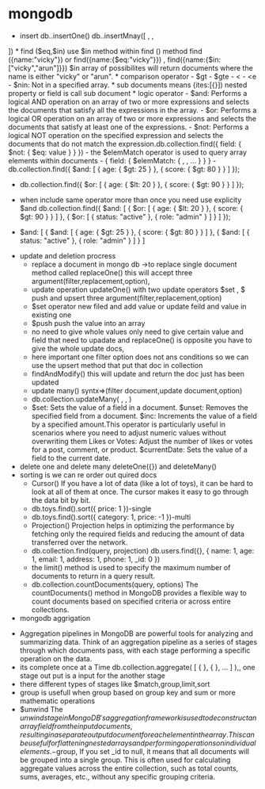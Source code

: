 # mongodb
* insert
db.<collectionName>.insertOne()
db.<collectionName>.insertMnay([
<document1>,
<document2>,
<document3>
])
* find ($eq,$in)
use $in method  within find () method find ({name:"vicky"}) or find({name:{$eq:"vicky"}}) , find({name:{$in:["vicky","arun"]}}) $in array of possibilites will return documents where the name is either "vicky" or "arun".
* comparison operator
  - $gt
  - $gte
  - &lt
  - &lte
  - $nin: Not in a specified array.
* sub documents means {ites:[{}]) nested property or field is call sub document
* logic operator
  - $and: Performs a logical AND operation on an array of two or more expressions and selects the documents that satisfy all the expressions in the array.
  - $or: Performs a logical OR operation on an array of two or more expressions and selects the documents that satisfy at least one of the expressions.
  - $not: Performs a logical NOT operation on the specified expression and selects the documents that do not match the expression.db.collection.find({
  field: { $not: { $eq: value } }
})
- the $elemMatch operator is used to query array elements within documents
- { field: { $elemMatch: { <query1>, <query2>, ... } } }
- db.collection.find({
    $and: [
        { age: { $gt: 25 } },
        { score: { $gt: 80 } }
    ]
});

- db.collection.find({
    $or: [
        { age: { $lt: 20 } },
        { score: { $gt: 90 } }
    ]
});
  
- when include same operator more than once you need use explicity $and db.collection.find({
    $and: [
        {
            $or: [
                { age: { $lt: 20 } },
                { score: { $gt: 90 } }
            ]
        },
        {
            $or: [
                { status: "active" },
                { role: "admin" }
            ]
        }
    ]
});
-   $and: [
        {
            $and: [
                { age: { $gt: 25 } },
                { score: { $gt: 80 } }
            ]
        },
        {
            $and: [
                { status: "active" },
                { role: "admin" }
            ]
        }
    ]
* update and deletion procress
  - replace a document in mongo db ->to replace single document method called replaceOne() this will accept three argument(filter,replacement,option),
  - update operation  updateOne() with two update operators $set , $ push and upsert three argument(filter,replacement,option)
  - $set operator  new filed and add value or update feild and value in existing one
  - $push push the value into an array
  - no need to give whole values only need to give certain value and field that need to upadate and replaceOne() is opposite you have to give the whole update docs,
  - here important one filter option does not ans conditions so we can use the upsert method that put that doc in collection
  - findAndModify() this will update and return the doc just has been updated
  - update many() syntx=>(filter document,update document,option)
  - db.collection.updateMany(
  <filter>,
  <update>,
  <options>)
  - $set: Sets the value of a field in a document.
    $unset: Removes the specified field from a document.
    $inc: Increments the value of a field by a specified amount.This operator is particularly useful in scenarios where you need to adjust numeric values without overwriting them
    Likes or Votes: Adjust the number of likes or votes for a post, comment, or product.
    $currentDate: Sets the value of a field to the current date.
* delete one and delete many  deleteOne({}) and deleteMany()
* sorting is  we can re order out quired docs 
  - Cursor() If you have a lot of data (like a lot of toys), it can be hard to look at all of them at once. The cursor makes it easy to go through the data bit by bit.
  - db.toys.find().sort({ price: 1 })-single
  - db.toys.find().sort({ category: 1, price: -1 })-multi
  - Projection() Projection helps in optimizing the performance by fetching only the required fields and reducing the amount of data transferred over the network.
  - db.collection.find(query, projection) db.users.find({}, { name: 1, age: 1, email: 1, address: 1, phone: 1, _id: 0 })
  - the limit() method is used to specify the maximum number of documents to return in a query result.
  - db.collection.countDocuments(query, options) The countDocuments() method in MongoDB provides a flexible way to count documents based on specified criteria or across entire collections.
 * mongodb aggrigation
  - Aggregation pipelines in MongoDB are powerful tools for analyzing and summarizing data. Think of an aggregation pipeline as a series of stages through which documents pass, with each stage performing a specific operation on the data.
  - its complete once at a Time db.collection.aggregate( [ { <stage1> }, { <stage2> }, ... ] ),, one stage out put is a input for the another stage
  - there different types of stages like $match,group,limit,sort
  - group is usefull when group based on group key and sum or more mathematic operations
  - $unwind The $unwind stage in MongoDB's aggregation framework is used to deconstruct an array field from the input documents, resulting in a separate output document for each element in the array. This can be useful for flattening nested arrays and performing operations on individual elements.
  -$group, If you set _id to null, it means that all documents will be grouped into a single group. This is often used for calculating aggregate values across the entire collection, such as total counts, sums, averages, etc., without any specific grouping criteria.
